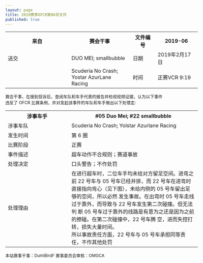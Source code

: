 ```yaml
---
layout: page
title: 2019赛季OFCR第06号文件
published: true
---
```

<font size="2">
<table style="width:120%">
    <col width="200">

  <tr>
    <th>来自</th>
    <th>赛会干事</th>
    <th>文件编号</th>
    <th>2019-06</th>
  </tr>
  <tr>
    <td>送交</td>
    <td>DUO MEI; smallbubble</td>
    <td>日期</td>
    <td>2019年2月17日</td>
  </tr>
  <tr>
    <td></td>
    <td>Scuderia No Crash;<br>Yostar AzurLane Racing</td>
    <td>时间</td>
    <td>正赛VCR 9:19</td>
  </tr>

</table>
赛会干事，在接到投诉后，查阅车队和车手代表的报告并检视视频证据，认为以下事件违反了 OFCR 比赛条例，并对发起该事件的车队和车手做出以下处理定:  
<table style="width:120%">
    <col width="200">
    <tr>
    <th>涉事车手</th>
    <th>#05 Duo Mei; #22 smallbubble</th>
  </tr>
  <tr>
    <td>涉事车队</td>
    <td>Scuderia No Crash; Yolstar Azurlane Racing</td>
  </tr>
  <tr>
    <td>发生时间</td>
    <td>第 6 圈</td>
  </tr>
  <tr>
    <td>比赛阶段</td>
    <td>正赛</td>
  </tr>
  <tr>
    <td>事件描述</td>
    <td>超车动作不合规则；赛道事故</td>
  </tr>
  <tr>
    <td>处理决定</td>
    <td>口头警告；不作处罚</td>
  </tr>
  <tr>
    <td>处理理由</td>
    <td>在进行超车时，二位车手均未给对方留足空间。进弯之前 22 号车与 05 号车已经并排，而 22 号车在进弯时直接指向弯心（见下图），未给内侧的 05 号车留出足够的空间，所以必然 发生事故。在出弯时 05 号车走线过于靠外，而导致与 22 号车发生第二次碰撞。但无法判 断 05 号车过于靠外的线路是有意为之还是因为之前的擦碰。在第二次碰撞中，22 号车腾 空，进而失控打转，损失大量时间。 <br>所以事故责任方面，22 号车与 05 号车承担同等责任，不作其他处罚</td>
  </tr>
</table> 
本站赛事干事：DumiBirdF  
赛事委员会审核：OMGCA  
</font>